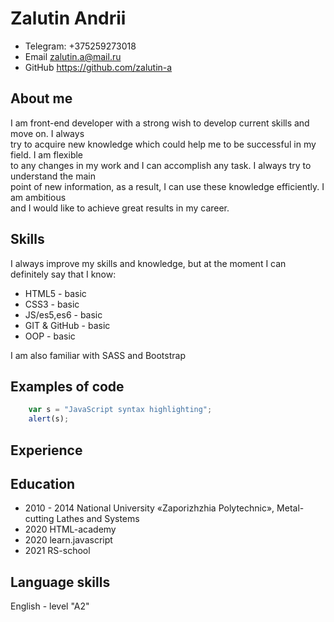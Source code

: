 # Zalutin Andrii

* Telegram: +375259273018
* Email <zalutin.a@mail.ru>
* GitHub <https://github.com/zalutin-a>

## About me

I am front-end developer with a strong wish to develop current skills and move on. I always    
try to acquire new knowledge which could help me to be successful in my field. I am flexible    
to any changes in my work and I can accomplish any task. I always try to understand the main    
point of new information, as a result, I can use these knowledge efficiently. I am ambitious    
and I would like to achieve great results in my career.

## Skills

I always improve my skills and knowledge, but at the moment I can definitely say that I know:

* HTML5 - basic
* CSS3 - basic
* JS/es5,es6 - basic
* GIT & GitHub - basic
* OOP - basic

I am also familiar with SASS and Bootstrap

## Examples  of code

```javascript
    var s = "JavaScript syntax highlighting";
    alert(s);
```
## Experience



## Education

* 2010 - 2014 National University «Zaporizhzhia Polytechnic», Metal-cutting Lathes and Systems
* 2020 HTML-academy
* 2020 learn.javascript
* 2021 RS-school

## Language skills

English - level "A2"